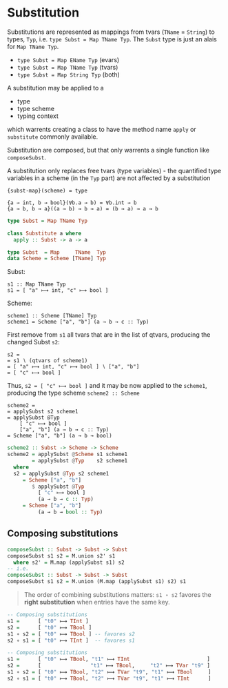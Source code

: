 # Substitution

Substitutions are represented as mappings from tvars (`TName` = `String`) to types, `Typ`, i.e. `type Subst = Map TName Typ`. The `Subst` type is just an alais for `Map TName Typ`.


- `type Subst = Map EName Typ`  (evars)
- `type Subst = Map TName Typ`  (tvars)
- `type Subst = Map String Typ` (both)

A substitution may be applied to a
- type
- type scheme
- typing context

which warrents creating a class to have the method name `apply` or `substitute` commonly available.

Substitution are composed, but that only warrents a single function like `composeSubst`.

A substitution only replaces free tvars (type variables) - the quantified type variables in a scheme (in the `Typ` part) are not affected by a substitution

    {subst-map}(scheme) = type

    {a → int, b → bool}(∀b.a → b) = ∀b.int → b
    {a → b, b → a}((a → b) → b → a) = (b → a) → a → b

```hs
type Subst = Map TName Typ

class Substitute a where
  apply :: Subst -> a -> a
```

```hs
type Subst  = Map     TName  Typ
data Scheme = Scheme [TName] Typ
```

Subst:

    s1 :: Map TName Typ
    s1 = [ "a" ⟼ int, "c" ⟼ bool ]

Scheme:

    scheme1 :: Scheme [TName] Typ
    scheme1 = Scheme ["a", "b"] (a → b → c :: Typ)

First remove from `s1` all tvars that are in the list of qtvars, producing the changed Subst `s2`:

    s2 =
    = s1 ∖ (qtvars of scheme1)
    = [ "a" ⟼ int, "c" ⟼ bool ] ∖ ["a", "b"]
    = [ "c" ⟼ bool ]

Thus, `s2 = [ "c" ⟼ bool ]` and it may be now applied to the `scheme1`, producing the type scheme `scheme2 :: Scheme`

    scheme2 =
    = applySubst s2 scheme1
    = applySubst @Typ
        [ "c" ⟼ bool ]
        ["a", "b"] (a → b → c :: Typ)
    = Scheme ["a", "b"] (a → b → bool)


```hs
scheme2 :: Subst -> Scheme -> Scheme
scheme2 = applySubst @Scheme s1 scheme1
        = applySubst @Typ    s2 scheme1
  where
  s2 = applySubst @Typ s2 scheme1
     = Scheme ["a", "b"]
        $ applySubst @Typ
          [ "c" ⟼ bool ]
          (a → b → c :: Typ)
     = Scheme ["a", "b"]
          (a → b → bool :: Typ)
```

## Composing substitutions

```hs
composeSubst :: Subst -> Subst -> Subst
composeSubst s1 s2 = M.union s2' s1
  where s2' = M.map (applySubst s1) s2
-- i.e.
composeSubst :: Subst -> Subst -> Subst
composeSubst s1 s2 = M.union (M.map (applySubst s1) s2) s1
```

>The order of combining substitutions matters:
`s1 ∘ s2` favores the **right substitution** when entries have the same key.


```hs
-- Composing substitutions
s1 =      [ "t0" ⟼ TInt ]
s2 =      [ "t0" ⟼ TBool ]
s1 ∘ s2 = [ "t0" ⟼ TBool ] -- favores s2
s2 ∘ s1 = [ "t0" ⟼ TInt ]  -- favores s1

-- Composing substitutions
s1 =      [ "t0" ⟼ TBool, "t1" ⟼ TInt                         ]
s2 =      [                "t1" ⟼ TBool,     "t2" ⟼ TVar "t9" ]
s1 ∘ s2 = [ "t0" ⟼ TBool, "t2" ⟼ TVar "t9", "t1" ⟼ TBool     ]
s2 ∘ s1 = [ "t0" ⟼ TBool, "t2" ⟼ TVar "t9", "t1" ⟼ TInt      ]
```
